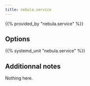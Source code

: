 ```yaml
---
title: nebula.service
---
```


{{% provided_by "nebula.service" %}}

## Options

{{% systemd_unit "nebula.service" %}}

## Additionnal notes

Nothing here.